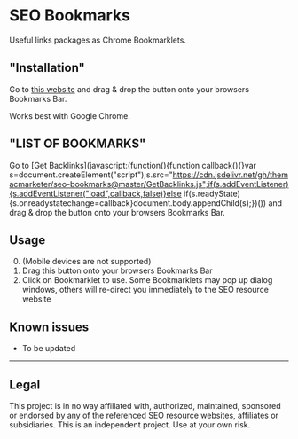 # SEO Bookmarks
Useful links packages as Chrome Bookmarklets.

## "Installation"
Go to [this website](#) and drag & drop the button onto your browsers Bookmarks Bar.

Works best with Google Chrome.


## "LIST OF BOOKMARKS"
Go to [Get Backlinks](javascript:(function(){function callback(){}var s=document.createElement("script");s.src="https://cdn.jsdelivr.net/gh/themacmarketer/seo-bookmarks@master/GetBacklinks.js";if(s.addEventListener){s.addEventListener("load",callback,false)}else if(s.readyState){s.onreadystatechange=callback}document.body.appendChild(s);})()) and drag & drop the button onto your browsers Bookmarks Bar.


## Usage
0. (Mobile devices are not supported)
1. Drag this button onto your browsers Bookmarks Bar
2. Click on Bookmarklet to use. Some Bookmarklets may pop up dialog windows, others will re-direct you immediately to the SEO resource website

## Known issues
* To be updated   

---

## Legal
This project is in no way affiliated with, authorized, maintained, sponsored or endorsed by any of the referenced SEO resource websites, affiliates or subsidiaries. This is an independent project. Use at your own risk.
